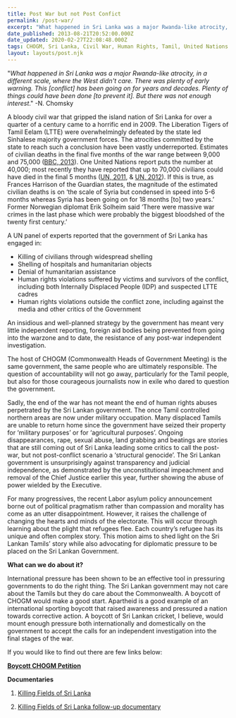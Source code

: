 ```yaml
---
title: Post War but not Post Confict
permalink: /post-war/
excerpt: "What happened in Sri Lanka was a major Rwanda-like atrocity, in a different scale, where the West didn't care. There was plenty of early warning. This conflict has been going on for years and decades. Plenty of things could have been done to prevent it. But there was not enough interest"
date_published: 2013-08-21T20:52:00.000Z
date_updated: 2020-02-27T22:08:48.000Z
tags: CHOGM, Sri Lanka, Civil War, Human Rights, Tamil, United Nations
layout: layouts/post.njk
---
```


"*What happened in Sri Lanka was a major Rwanda-like atrocity, in a different scale, where the West didn't care. There was plenty of early warning. This [conflict] has been going on for years and decades. Plenty of things could have been done [to prevent it]. But there was not enough interest*." -N. Chomsky

A bloody civil war that gripped the island nation of Sri Lanka for over a quarter of a century came to a horrific end in 2009. The Liberation Tigers of Tamil Eelam (LTTE) were overwhelmingly defeated by the state led Sinhalese majority government forces. The atrocities committed by the state to reach such a conclusion have been vastly underreported. Estimates of civilian deaths in the final five months of the war range between 9,000 and 75,000 ([BBC, 2013](http://www.bbc.co.uk/news/world-asia-21873551)). One United Nations report puts the number at 40,000; most recently they have reported that up to 70,000 civilians could have died in the final 5 months ([UN, 2011](http://www.un.org/News/dh/infocus/Sri_Lanka/POE_Report_Full.pdf), & [UN, 2012](http://www.un.org/News/dh/infocus/Sri_Lanka/The_Internal_Review_Panel_report_on_Sri_Lanka.pdf)). If this is true, as Frances Harrison of the Guardian states, the magnitude of the estimated civilian deaths is on ‘the scale of Syria but condensed in speed into 5-6 months whereas Syria has been going on for 18 months [to] two years.’ Former Norwegian diplomat Erik Solheim said ‘There were massive war crimes in the last phase which were probably the biggest bloodshed of the twenty first century.’

A UN panel of experts reported that the government of Sri Lanka has engaged in:

- Killing of civilians through widespread shelling
- Shelling of hospitals and humanitarian objects
- Denial of humanitarian assistance
- Human rights violations suffered by victims and survivors of the conflict, including both Internally Displaced People (IDP) and suspected LTTE cadres
- Human rights violations outside the conflict zone, including against the media and other critics of the Government

An insidious and well-planned strategy by the government has meant very little independent reporting, foreign aid bodies being prevented from going into the warzone and to date, the resistance of any post-war independent investigation.

The host of CHOGM (Commonwealth Heads of Government Meeting) is the same government, the same people who are ultimately responsible. The question of accountability will not go away, particularly for the Tamil people, but also for those courageous journalists now in exile who dared to question the government.

Sadly, the end of the war has not meant the end of human rights abuses perpetrated by the Sri Lankan government. The once Tamil controlled northern areas are now under military occupation. Many displaced Tamils are unable to return home since the government have seized their property for ‘military purposes’ or for ‘agricultural purposes’. Ongoing disappearances, rape, sexual abuse, land grabbing and beatings are stories that are still coming out of Sri Lanka leading some critics to call the post-war, but not post-conflict scenario a ‘structural genocide’. The Sri Lankan government is unsurprisingly against transparency and judicial independence, as demonstrated by the unconstitutional impeachment and removal of the Chief Justice earlier this year, further showing the abuse of power wielded by the Executive.

For many progressives, the recent Labor asylum policy announcement borne out of political pragmatism rather than compassion and morality has come as an utter disappointment. However, it raises the challenge of changing the hearts and minds of the electorate. This will occur through learning about the plight that refugees flee. Each country’s refugee has its unique and often complex story. This motion aims to shed light on the Sri Lankan Tamils’ story while also advocating for diplomatic pressure to be placed on the Sri Lankan Government.

**What can we do about it?**

International pressure has been shown to be an effective tool in pressuring governments to do the right thing. The Sri Lankan government may not care about the Tamils but they do care about the Commonwealth. A boycott of CHOGM would make a good start. Apartheid is a good example of an international sporting boycott that raised awareness and pressured a nation towards corrective action. A boycott of Sri Lankan cricket, I believe, would mount enough pressure both internationally and domestically on the government to accept the calls for an independent investigation into the final stages of the war.

If you would like to find out there are few links below:

**[Boycott CHOGM Petition](https://www.change.org/en-AU/petitions/prime-minister-reconsider-chogm-2013-in-sri-lanka)**

**Documentaries**

1. [Killing Fields of Sri Lanka](https://www.youtube.com/watch?v=r3yPzyM0KMU&amp;bpctr=1582841718)

2. [Killing Fields of Sri Lanka follow-up documentary](https://www.youtube.com/watch?v=EWzlQeVKcUg)
